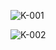
![K-001](https://user-images.githubusercontent.com/59239079/79433330-ec8cd380-8007-11ea-95e7-9da9be4b9eb7.png)


![K-002](https://user-images.githubusercontent.com/59239079/79433380-ff070d00-8007-11ea-9c33-938e2b5cd002.png)


